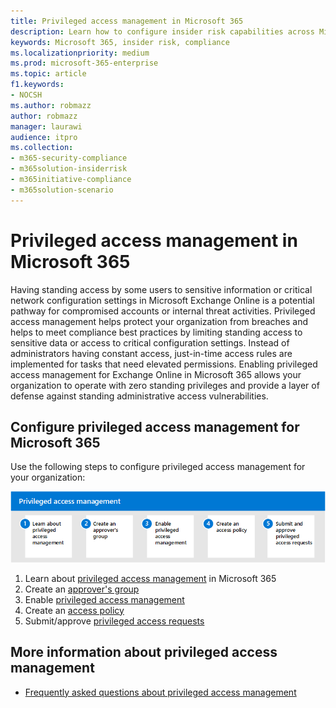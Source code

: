 ```yaml
---
title: Privileged access management in Microsoft 365
description: Learn how to configure insider risk capabilities across Microsoft 365.
keywords: Microsoft 365, insider risk, compliance
ms.localizationpriority: medium
ms.prod: microsoft-365-enterprise
ms.topic: article
f1.keywords:
- NOCSH
ms.author: robmazz
author: robmazz
manager: laurawi
audience: itpro
ms.collection:
- m365-security-compliance
- m365solution-insiderrisk
- m365initiative-compliance
- m365solution-scenario
---
```


# Privileged access management in Microsoft 365

Having standing access by some users to sensitive information or critical network configuration settings in Microsoft Exchange Online is a potential pathway for compromised accounts or internal threat activities. Privileged access management helps protect your organization from breaches and helps to meet compliance best practices by limiting standing access to sensitive data or access to critical configuration settings. Instead of administrators having constant access, just-in-time access rules are implemented for tasks that need elevated permissions. Enabling privileged access management for Exchange Online in Microsoft 365 allows your organization to operate with zero standing privileges and provide a layer of defense against standing administrative access vulnerabilities.

## Configure privileged access management for Microsoft 365

Use the following steps to configure privileged access management for your organization:

![Insider risk solution privileged access management steps.](../media/ir-solution-pam-steps.png)

1. Learn about [privileged access management](privileged-access-management-overview.md) in Microsoft 365
2. Create an [approver's group](privileged-access-management-configuration.md#step-1-create-an-approvers-group)
3. Enable [privileged access management](privileged-access-management-configuration.md#step-2-enable-privileged-access)
4. Create an [access policy](privileged-access-management-configuration.md#step-3-create-an-access-policy)
5. Submit/approve [privileged access requests](privileged-access-management-configuration.md#step-4-submitapprove-privileged-access-requests)

## More information about privileged access management

- [Frequently asked questions about privileged access management](privileged-access-management-overview.md#frequently-asked-questions)